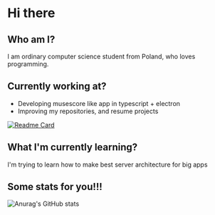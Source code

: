 # Hi there

## Who am I?
I am ordinary computer science student from Poland, who loves programming.

## Currently working at? 
- Developing musescore like app in typescript + electron
- Improving my repositories, and resume projects


[![Readme Card](https://github-readme-stats.vercel.app/api/pin/?username=portalion&repo=Frontend-Mentor&theme=tokyonight)](https://github.com/portalion/DictionaryGame)

## What I'm currently learning?
I'm trying to learn how to make best server architecture for big apps

## Some stats for you!!!
![Anurag's GitHub stats](https://github-readme-stats.vercel.app/api?username=portalion&theme=radical)
